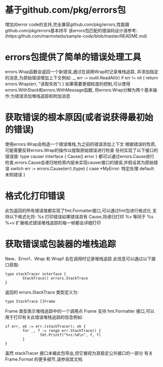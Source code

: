 # 基于github.com/pkg/errors包
增加对error code的支持,完全兼容github.com/pkg/errors,性能跟github.com/pkg/errors基本持平
该errors包匹配的错误码设计请参考:(https:github.com/marmotedu/sample-code/blob/master/README.md)

# errors包提供了简单的错误处理工具
errors.Wrap函数会返回一个新错误,通过在调用Wrap时记录堆栈追踪,
并添加指定的消息,为原始错误增加上下文例如:
	_, err := ioutil.ReadAll(r)
	if err != nil {
	        return errors.Wrap(err, "读取失败")
	}
如果需要更细粒度的控制,可以使用errors.WithStack和errors.WithMessage函数,
将errors.Wrap分解为两个基本操作:为错误添加堆栈追踪和附加消息

# 获取错误的根本原因(或者说获得最初始的错误)
 使用errors.Wrap会构造一个错误堆栈,为之前的错误添加上下文
 根据错误的性质,可能需要反转errors.Wrap的操作以提取原始错误进行检查
 任何实现了以下接口的错误值:
	type causer interface {
	        Cause() error
	}
 都可以通过errors.Cause进行检查,errors.Cause会递归地检索内层未实现causer接口的错误,并假设其为原始错误
	switch err := errors.Cause(err).(type) {
	case *MyError:
	         特定处理
	default:
	         未知错误
	}

# 格式化打印错误
此包返回的所有错误值都实现了fmt.Formatter接口,可以通过fmt包进行格式化
支持以下格式化符:
	%s    打印错误如果错误具有 Cause,将递归打印
	%v    等同于 %s
	%+v   扩展格式错误堆栈追踪的每一帧都会详细打印

# 获取错误或包装器的堆栈追踪

 New、Errorf、Wrap 和 Wrapf 会在调用时记录堆栈追踪
 此信息可以通过以下接口获取:

	type stackTracer interface {
	        StackTrace() errors.StackTrace
	}

 返回的 errors.StackTrace 类型定义为:

	type StackTrace []Frame

 Frame 类型表示堆栈追踪中的一个调用点
 Frame 支持 fmt.Formatter 接口,可以用于打印有关此错误堆栈追踪的信息例如:

	if err, ok := err.(stackTracer); ok {
	        for _, f := range err.StackTrace() {
	                fmt.Printf("%+s:%d\n", f, f)
	        }
	}

虽然 stackTracer 接口未被此包导出,但它被视为其稳定公共接口的一部分
有关 Frame.Format 的更多细节,请参阅其文档
